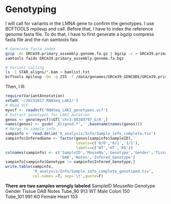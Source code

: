 # Genotyping
I will call for variants in the LMNA gene to confirm the genotypes. I use BCFTOOLS mpileup and call. Before that, I have to index the reference genome fasta file. To do that, I have to first generate a bgzip compress fasta file and the run samtools faix

```bash
# Generate fasta index
gzip -dc GRCm39.primary_assembly.genome.fa.gz | bgzip -c > GRCm39.primary_assembly.genome.fa.bgz
samtools faidx GRCm39.primary_assembly.genome.fa.bgz

# Variant calling
ls -1 STAR_aligns/*.bam > bamlist.txt
bcftools mpileup -Ou -q 255 -f /data/genomes/GRCm39_GENCODE/GRCm39.primary_assembly.genome.fa.bgz -r chr3:88388455-88410642 -b bamlist.txt | bcftools call -mv -Ov -o RNASeq_LAKI_genotypes.vcf
```
Then, I R:
```R
require(VariantAnnotation)
setwd('~/20231017_RNASeq_LAKI/')
# Read VCF
myvcf <- readVcf('RNASeq_LAKI_genotypes.vcf')
# Extract genotypes for LAKI mutation
genos <- geno(myvcf)$GT['chr3:88389797_G/A',]
names(genos) <- gsub('_Aligned.*','',basename(names(genos)))
# Merge to sample info
sampinfo <- read.delim('R_analysis/Info/Sample_info_complete.tsv')
sampinfo$InferedGeno <- factor(genos[sampinfo$SampleID],
                               levels=c('0/0','0/1','1/1'),
                               labels=c('WT','HT','KO'))
colnames(sampinfo) <- c('SampleID','MouseNo','Genotype','Gender','Tissue',
                        'DAB','Notes','Infered_Genotype')
sampinfo[sampinfo$Genotype != sampinfo$Infered_Genotype,]
write.table(sampinfo,
            'R_analysis/Info/Sample_info_complete_genotiped.tsv',
            col.names =T, sep='\t',quote=F)

```

**There are two samples wrongly labeled**
SampleID MouseNo Genotype Gender Tissue DAB              Notes
Tube_90     913       WT   Male  Colon 150                   
Tube_101     991       KO Female  Heart 153  
